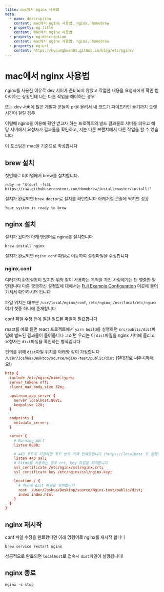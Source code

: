 ```yaml
---
title: mac에서 nginx 사용법
meta:
  - name: description
    content: mac에서 nginx 사용법, nginx, homebrew
  - property: og:title
    content: mac에서 nginx 사용법
  - property: og:description
    content: mac에서 nginx 사용법, nginx, homebrew
  - property: og:url
    content: https://kyounghwan01.github.io/blog/etc/nginx/
---
```


# mac에서 nginx 사용법

nginx를 사용한 이유로 dev 서버가 준비되지 않았고 작업한 내용을 요청자에게 확인 받아야하는 상황인데 나는 다른 작업을 해야하는 경우

또는 dev 서버에 많은 개발자 분들이 pr을 올려서 내 코드가 파이프라인 돌기까지 오랜 시간이 걸릴 경우

이럴때 nginx를 이용해 확인 받고자 하는 프로젝트의 빌드 결과물로 서버를 띄우고 해당 서버에서 요청자가 결과물을 확인하고, 저는 다른 브랜치에서 다른 작업을 할 수 있습니다

이 포스팅은 mac을 기준으로 작성합니다

## brew 설치

첫번째로 터미널에서 brew를 설치합니다.

```
ruby -e "$(curl -fsSL https://raw.githubusercontent.com/Homebrew/install/master/install)"
```

설치가 완료되면 `brew doctor`로 설치를 확인합니다 아래처럼 콘솔에 찍히면 성공

```
Your system is ready to brew
```

## nginx 설치

설치가 됬다면 아래 명령어로 nginx를 설치합니다

```
brew install nginx
```

설치가 완료되면 `nginx.conf` 파일로 이동하여 설정파일을 수정합니다

### nginx.conf

여러가지 환경설정이 있지만 위와 같이 사용하는 목적을 가진 사람에게는 단 몇줄만 알면됩니다 다른 궁금하신 설정값에 대해서는 [Full Example Configuration](https://www.nginx.com/resources/wiki/start/topics/examples/full/) 이곳에 들어가셔서 확인하시면 됩니다

파일 위치는 대부분 `/usr/local/nginx/conf`, `/etc/nginx`, `/usr/local/etc/nginx` 여기 셋중 하나에 존재합니다

conf 파일 수정 전에 일단 빌드된 파일이 필요합니다

react를 예로 들면 react 프로젝트에서 `yarn build`를 실행하면 `src/public/dist`파일에 빌드된 결과물이 들어옵니다 그러면 우리는 이 `dist`파일을 nginx 서버에 올리고 요청자는 `dist`파일을 확인하는 형식입니다

편의를 위해 `dist`파일 위치를 아래와 같이 가정합니다 `/User/Joshua/Desktop/source/Nginx-test/public/dist` (절대경로 써주셔야해요!)

```conf
http {
  include /etc/nginx/mime.types;
  server_tokens off;
  client_max_body_size 32m;

  upstream app_server {
    server localhost:8081;
    keepalive 128;
  }

  endpoints {
    metadata_server;
  }

  server {
    # Running port
    listen 8080;

    # 443 포트로 지정하면 포트 번호 기재 안해도됩니다 (https://localhost 로 실행가능)
    listen 443 ssl;
    # https를 사용하는 경우 crt, key 파일을 위치합니다
    ssl_certificate /etc/nginx/ssl/nginx.crt;
    ssl_certificate_key /etc/nginx/ssl/nginx.key;

    location / {
      # 이곳에 dist 파일을 위치합니다
      root  /User/Joshua/Desktop/source/Nginx-test/public/dist;
      index index.html
    }
  }
}
```

## nginx 재시작

conf 파일 수정을 완료했다면 아래 명령어로 nginx를 재시작 합니다

```
brew service restart nginx
```

성공적으로 완료되면 `localhost`로 접속시 `dist`파일이 실행됩니다!

## nginx 종료

`nginx -s stop`

<TagLinks />

<Comment />
